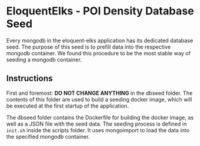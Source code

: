 
# EloquentElks - POI Density Database Seed 
Every mongodb in the eloquent-elks application has its dedicated database seed. The purpose of this seed is to prefill data into the respective mongodb container. We found this procedure to be the most stable way of seeding a mongodb container.
## Instructions
First and foremost: **DO NOT CHANGE ANYTHING** in the dbseed folder. The contents of this folder are used to build a seeding docker image, which will be executed at the first startup of the application.

The dbseed folder contains the Dockerfile for building the docker image, as well as a JSON file with the seed data. The seeding process is defined in `init.sh` inside the scripts folder. It uses mongoimport to load the data into the specified mongodb container.
